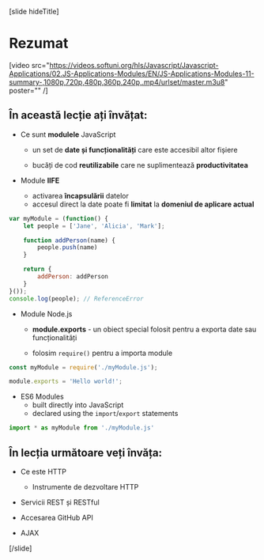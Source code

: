 [slide hideTitle]
# Rezumat

[video src="https://videos.softuni.org/hls/Javascript/Javascript-Applications/02.JS-Applications-Modules/EN/JS-Applications-Modules-11-summary-,1080p,720p,480p,360p,240p,.mp4/urlset/master.m3u8" poster="" /]

## În această lecție ați învățat:

- Ce sunt **modulele** JavaScript

	* un set de **date și funcționalități** care este accesibil altor fișiere

    * bucăți de cod **reutilizabile** care ne suplimentează **productivitatea**


- Module **IIFE** 
    * activarea **încapsulării** datelor 
    * accesul direct la date poate fi **limitat** la **domeniul de aplicare actual**

```js 
var myModule = (function() {
    let people = ['Jane', 'Alicia', 'Mark'];

    function addPerson(name) {
        people.push(name)
    }

    return {    
        addPerson: addPerson
    }
}());
console.log(people); // ReferenceError
```

- Module Node\.js
  
	* **module.exports** - un obiect special folosit pentru a exporta date sau funcționalități
  
    * folosim `require()` pentru a importa module

```js
const myModule = require('./myModule.js');

module.exports = 'Hello world!';
```

- ES6 Modules
	* built directly into JavaScript
	* declared using the `import`/`export` statements

```js
import * as myModule from './myModule.js'
```

## În lecția următoare veți învăța:

- Ce este HTTP
  * Instrumente de dezvoltare HTTP 

- Servicii REST și RESTful 

- Accesarea GitHub API​

- AJAX

[/slide]
